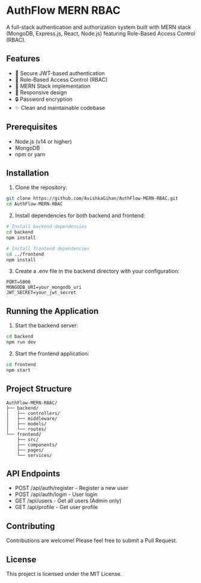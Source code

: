 # AuthFlow MERN RBAC

A full-stack authentication and authorization system built with MERN stack (MongoDB, Express.js, React, Node.js) featuring Role-Based Access Control (RBAC).

## Features

- 🔐 Secure JWT-based authentication
- 👥 Role-Based Access Control (RBAC)
- 🚀 MERN Stack implementation
- 📱 Responsive design
- 🔒 Password encryption
- ✨ Clean and maintainable codebase

## Prerequisites

- Node.js (v14 or higher)
- MongoDB
- npm or yarn

## Installation

1. Clone the repository:

```bash
git clone https://github.com/AvishkaGihan/AuthFlow-MERN-RBAC.git
cd AuthFlow-MERN-RBAC
```

2. Install dependencies for both backend and frontend:

```bash
# Install backend dependencies
cd backend
npm install

# Install frontend dependencies
cd ../frontend
npm install
```

3. Create a .env file in the backend directory with your configuration:

```env
PORT=5000
MONGODB_URI=your_mongodb_uri
JWT_SECRET=your_jwt_secret
```

## Running the Application

1. Start the backend server:

```bash
cd backend
npm run dev
```

2. Start the frontend application:

```bash
cd frontend
npm start
```

## Project Structure

```
AuthFlow-MERN-RBAC/
├── backend/
│   ├── controllers/
│   ├── middleware/
│   ├── models/
│   └── routes/
└── frontend/
    ├── src/
    ├── components/
    ├── pages/
    └── services/
```

## API Endpoints

- POST /api/auth/register - Register a new user
- POST /api/auth/login - User login
- GET /api/users - Get all users (Admin only)
- GET /api/profile - Get user profile

## Contributing

Contributions are welcome! Please feel free to submit a Pull Request.

## License

This project is licensed under the MIT License.
